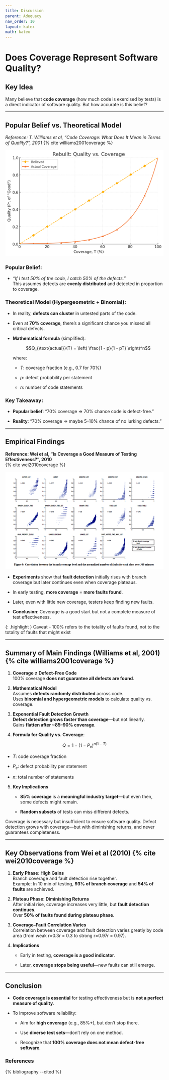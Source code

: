 ```yaml
---
title: Discussion
parent: Adequacy
nav_order: 10
layout: katex
math: katex
---
```

# Does Coverage Represent Software Quality?

## Key Idea

Many believe that **code coverage** (how much code is exercised by tests) is a direct indicator of software quality. But how accurate is this belief?

---

## Popular Belief vs. Theoretical Model

*Reference: T. Williams et al, “Code Coverage: What Does It Mean in Terms of Quality?”, 2001* 
{% cite williams2001coverage %}

![Theoretical](quality_cov.png)

### Popular Belief:

- _“If I test 50% of the code, I catch 50% of the defects.”_  
    This assumes defects are **evenly distributed** and detected in proportion to coverage.
    

### Theoretical Model (Hypergeometric + Binomial):

- In reality, **defects can cluster** in untested parts of the code.
    
- Even at **70% coverage**, there’s a significant chance you missed all critical defects.
    
- **Mathematical formula** (simplified):
    
    $$Q_{\text{actual}}(T) = \left( \frac{1 - p}{1 - pT} \right)^n$$
    
    where:
    
    - $T$: coverage fraction (e.g., 0.7 for 70%)
        
    - $p$: defect probability per statement
        
    - $n$: number of code statements
        

### Key Takeaway:

- **Popular belief**: “70% coverage ⇒ 70% chance code is defect-free.”
    
- **Reality**: “70% coverage ⇒ maybe 5–10% chance of no lurking defects.”
    

---

## Empirical Findings

**Reference: Wei et al, “Is Coverage a Good Measure of Testing Effectiveness?”, 2010**  
{% cite wei2010coverage %}

![Empirical](image-6.png)

- **Experiments** show that **fault detection** initially rises with branch coverage but later continues even when coverage plateaus.
    
- In early testing, **more coverage** = **more faults found**.
    
- Later, even with little new coverage, testers keep finding new faults.
    
- **Conclusion**: Coverage is a good start but not a complete measure of test effectiveness.

{: .highlight }
Caveat -  100% refers to the totality of faults found, not to the totality of faults that might exist
    

---

## Summary of Main Findings (Williams et al, 2001){% cite williams2001coverage %}

1. **Coverage ≠ Defect-Free Code**  
    100% coverage **does not guarantee all defects are found**.
    
2. **Mathematical Model**  
    Assumes **defects randomly distributed** across code.  
    Uses **binomial and hypergeometric models** to calculate quality vs. coverage.
    
3. **Exponential Fault Detection Growth**  
    **Defect detection grows faster than coverage**—but not linearly.  
    Gains **flatten after ~85–90% coverage**.
    
4. **Formula for Quality vs. Coverage**:
    

$$Q = 1 - (1 - P_e)^{n(1 - T)}$$

- $T$: code coverage fraction
    
- $P_e$: defect probability per statement
    
- $n$: total number of statements
    

5. **Key Implications**
    
    - **85% coverage** is a **meaningful industry target**—but even then, some defects might remain.
        
    - **Random subsets** of tests can miss different defects.
        

Coverage is necessary but insufficient to ensure software quality. Defect detection grows with coverage—but with diminishing returns, and never guarantees completeness.

---

## Key Observations from Wei et al (2010) {% cite wei2010coverage %}

1. **Early Phase: High Gains**  
    Branch coverage and fault detection rise together.  
    Example: In 10 min of testing, **93% of branch coverage** and **54% of faults** are achieved.
    
2. **Plateau Phase: Diminishing Returns**  
    After initial rise, coverage increases very little, but **fault detection continues**.  
    Over **50% of faults found during plateau phase**.
    
3. **Coverage–Fault Correlation Varies**  
    Correlation between coverage and fault detection varies greatly by code area (from weak r=0.3r = 0.3 to strong r=0.97r = 0.97).
    
4. **Implications**
    
    - Early in testing, **coverage is a good indicator**.
        
    - Later, **coverage stops being useful**—new faults can still emerge.
        

---

## Conclusion

- **Code coverage is essential** for testing effectiveness but is **not a perfect measure of quality**.
    
- To improve software reliability:
    
    - Aim for **high coverage** (e.g., 85%+), but don’t stop there.
        
    - Use **diverse test sets**—don’t rely on one method.
        
    - Recognize that **100% coverage does not mean defect-free software**.
        

### References

{% bibliography --cited %}